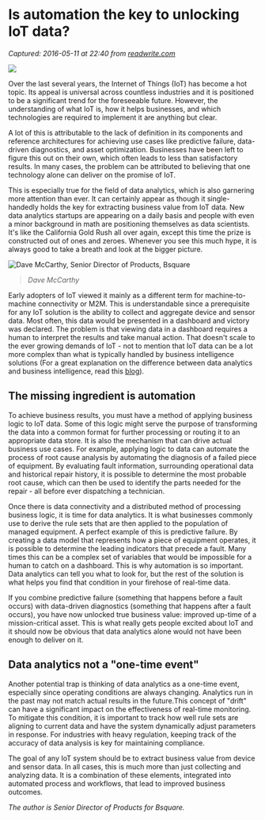 # Is automation the key to unlocking IoT data?

_Captured: 2016-05-11 at 22:40 from [readwrite.com](http://readwrite.com/2016/05/11/iot-automation-cl2/)_

![](http://15809-presscdn-0-93.pagely.netdna-cdn.com/wp-content/uploads/BSQ_RW_article_lead.png)

Over the last several years, the Internet of Things (IoT) has become a hot topic. Its appeal is universal across countless industries and it is positioned to be a significant trend for the foreseeable future. However, the understanding of what IoT is, how it helps businesses, and which technologies are required to implement it are anything but clear.

A lot of this is attributable to the lack of definition in its components and reference architectures for achieving use cases like predictive failure, data-driven diagnostics, and asset optimization. Businesses have been left to figure this out on their own, which often leads to less than satisfactory results. In many cases, the problem can be attributed to believing that one technology alone can deliver on the promise of IoT.

This is especially true for the field of data analytics, which is also garnering more attention than ever. It can certainly appear as though it single-handedly holds the key for extracting business value from IoT data. New data analytics startups are appearing on a daily basis and people with even a minor background in math are positioning themselves as data scientists. It's like the California Gold Rush all over again, except this time the prize is constructed out of ones and zeroes. Whenever you see this much hype, it is always good to take a breath and look at the bigger picture.

![Dave McCarthy, Senior Director of Products, Bsquare](http://15809-presscdn-0-93.pagely.netdna-cdn.com/wp-content/uploads/Dave-M-200x300.jpg)

> _Dave McCarthy_

Early adopters of IoT viewed it mainly as a different term for machine-to-machine connectivity or M2M. This is understandable since a prerequisite for any IoT solution is the ability to collect and aggregate device and sensor data. Most often, this data would be presented in a dashboard and victory was declared. The problem is that viewing data in a dashboard requires a human to interpret the results and take manual action. That doesn't scale to the ever growing demands of IoT - not to mention that IoT data can be a lot more complex than what is typically handled by business intelligence solutions (For a great explanation on the difference between data analytics and business intelligence, read this [blog](http://www.bsquare.com/blog/the-difference-between-business-intelligence-bi-and-data-analytics/)).

## The missing ingredient is automation

To achieve business results, you must have a method of applying business logic to IoT data. Some of this logic might serve the purpose of transforming the data into a common format for further processing or routing it to an appropriate data store. It is also the mechanism that can drive actual business use cases. For example, applying logic to data can automate the process of root cause analysis by automating the diagnosis of a failed piece of equipment. By evaluating fault information, surrounding operational data and historical repair history, it is possible to determine the most probable root cause, which can then be used to identify the parts needed for the repair - all before ever dispatching a technician.

Once there is data connectivity and a distributed method of processing business logic, it is time for data analytics. It is what businesses commonly use to derive the rule sets that are then applied to the population of managed equipment. A perfect example of this is predictive failure. By creating a data model that represents how a piece of equipment operates, it is possible to determine the leading indicators that precede a fault. Many times this can be a complex set of variables that would be impossible for a human to catch on a dashboard. This is why automation is so important. Data analytics can tell you what to look for, but the rest of the solution is what helps you find that condition in your firehose of real-time data.

If you combine predictive failure (something that happens before a fault occurs) with data-driven diagnostics (something that happens after a fault occurs), you have now unlocked true business value: improved up-time of a mission-critical asset. This is what really gets people excited about IoT and it should now be obvious that data analytics alone would not have been enough to deliver on it.

## Data analytics not a "one-time event"

Another potential trap is thinking of data analytics as a one-time event, especially since operating conditions are always changing. Analytics run in the past may not match actual results in the future.This concept of "drift" can have a significant impact on the effectiveness of real-time monitoring. To mitigate this condition, it is important to track how well rule sets are aligning to current data and have the system dynamically adjust parameters in response. For industries with heavy regulation, keeping track of the accuracy of data analysis is key for maintaining compliance.

The goal of any IoT system should be to extract business value from device and sensor data. In all cases, this is much more than just collecting and analyzing data. It is a combination of these elements, integrated into automated process and workflows, that lead to improved business outcomes.

_The author is Senior Director of Products for Bsquare._
